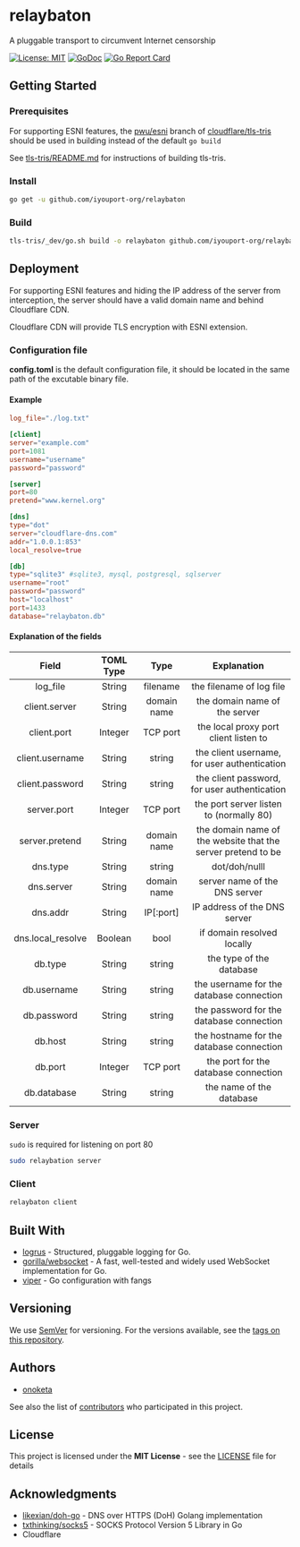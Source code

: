 # relaybaton
A pluggable transport to circumvent Internet censorship

[![License: MIT](https://img.shields.io/badge/License-MIT-yellow.svg)](https://opensource.org/licenses/MIT)
[![GoDoc](https://godoc.org/github.com/iyouport-org/relaybaton?status.svg)](https://godoc.org/github.com/iyouport-org/relaybaton)
[![Go Report Card](https://goreportcard.com/badge/github.com/iyouport-org/relaybaton)](https://goreportcard.com/report/github.com/iyouport-org/relaybaton)

## Getting Started

### Prerequisites

For supporting ESNI features, the [pwu/esni](https://github.com/cloudflare/tls-tris/tree/pwu/esni) branch of [cloudflare/tls-tris](https://github.com/cloudflare/tls-tris) should be used in building instead of the default ```go build```

See [tls-tris/README.md](https://github.com/cloudflare/tls-tris/blob/pwu/esni/README.md) for instructions of building tls-tris.

### Install

```bash
go get -u github.com/iyouport-org/relaybaton
```

### Build

```bash
tls-tris/_dev/go.sh build -o relaybaton github.com/iyouport-org/relaybaton/main
```

## Deployment

For supporting ESNI features and hiding the IP address of the server from interception, the server should have a valid domain name and behind Cloudflare CDN.

Cloudflare CDN will provide TLS encryption with ESNI extension.

### Configuration file

**config.toml** is the default configuration file, it should be located in the same path of the excutable binary file.

#### Example

```toml
log_file="./log.txt"

[client]
server="example.com"
port=1081
username="username"
password="password"

[server]
port=80
pretend="www.kernel.org"

[dns]
type="dot"
server="cloudflare-dns.com"
addr="1.0.0.1:853"
local_resolve=true

[db]
type="sqlite3" #sqlite3, mysql, postgresql, sqlserver
username="root"
password="password"
host="localhost"
port=1433
database="relaybaton.db"
```

#### Explanation of the fields

|       Field       | TOML Type |    Type     |                         Explanation                          |
| :---------------: | :-------: | :---------: | :----------------------------------------------------------: |
|     log_file      |  String   |  filename   |                   the filename of log file                   |
|   client.server   |  String   | domain name |                the domain name of the server                 |
|    client.port    |  Integer  |  TCP port   |            the local proxy port client listen to             |
|  client.username  |  String   |   string    |         the client username, for user authentication         |
|  client.password  |  String   |   string    |         the client password, for user authentication         |
|    server.port    |  Integer  |  TCP port   |           the port server listen to (normally 80)            |
|  server.pretend   |  String   | domain name | the domain name of the website that the server pretend to be |
|     dns.type      |  String   |   string    |                        dot/doh/nulll                         |
|    dns.server     |  String   | domain name |                server name of the DNS server                 |
|     dns.addr      |  String   |  IP[:port]  |                 IP address of the DNS server                 |
| dns.local_resolve |  Boolean  |    bool     |                  if domain resolved locally                  |
|      db.type      |  String   |   string    |                   the type of the database                   |
|    db.username    |  String   |   string    |           the username for the database connection           |
|    db.password    |  String   |   string    |           the password for the database connection           |
|      db.host      |  String   |   string    |           the hostname for the database connection           |
|      db.port      |  Integer  |  TCP port   |             the port for the database connection             |
|    db.database    |  String   |   string    |                   the name of the database                   |

### Server
```sudo``` is required for listening on port 80

```bash
sudo relaybation server
```

### Client
```bash
relaybaton client
```

## Built With

* [logrus](https://github.com/sirupsen/logrus) - Structured, pluggable logging for Go. 
* [gorilla/websocket](https://github.com/gorilla/websocket) -  A fast, well-tested and widely used WebSocket implementation for Go.
* [viper](https://github.com/spf13/viper) - Go configuration with fangs

## Versioning

We use [SemVer](http://semver.org/) for versioning. For the versions available, see the [tags on this repository](https://github.com/iyouport-org/relaybaton/tags). 

## Authors

- [onoketa]((https://github.com/onoketa))

See also the list of [contributors](https://github.com/iyouport-org/relaybaton/contributors) who participated in this project.

## License

This project is licensed under the **MIT License** - see the [LICENSE](LICENSE.md) file for details

## Acknowledgments

* [likexian/doh-go](https://github.com/likexian/doh-go) -  DNS over HTTPS (DoH) Golang implementation
* [txthinking/socks5](https://github.com/txthinking/socks5) - SOCKS Protocol Version 5 Library in Go
* Cloudflare
